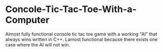 # Concole-Tic-Tac-Toe-With-a-Computer
Almost fully functional console tic tac toe game with a working "AI" that always wins written in C++. Lamost functional because there exists one case where the AI will not win. 

